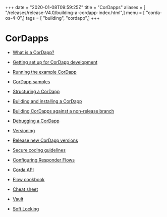 +++
date = "2020-01-08T09:59:25Z"
title = "CorDapps"
aliases = [ "/releases/release-V4.0/building-a-cordapp-index.html",]
menu = [ "corda-os-4-0",]
tags = [ "building", "cordapp",]
+++


# CorDapps


* [What is a CorDapp?](cordapp-overview.md)

* [Getting set up for CorDapp development](getting-set-up.md)

* [Running the example CorDapp](tutorial-cordapp.md)

* [CorDapp samples](building-a-cordapp-samples.md)

* [Structuring a CorDapp](writing-a-cordapp.md)

* [Building and installing a CorDapp](cordapp-build-systems.md)

* [Building CorDapps against a non-release branch](building-against-master.md)

* [Debugging a CorDapp](debugging-a-cordapp.md)

* [Versioning](versioning.md)

* [Release new CorDapp versions](upgrading-cordapps.md)

* [Secure coding guidelines](secure-coding-guidelines.md)

* [Configuring Responder Flows](flow-overriding.md)

* [Corda API](corda-api.md)

* [Flow cookbook](flow-cookbook.md)

* [Cheat sheet](cheat-sheet.md)

* [Vault](vault.md)

* [Soft Locking](soft-locking.md)



